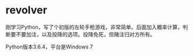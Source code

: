 # revolver
刚学习Python，写了个初版的左轮手枪游戏，非常简单。后面加入概率计算，判断要不要加注，以及投降的选项。投降免死，但赌注归对方所有。

Python版本3.6.4，平台是Windows 7
